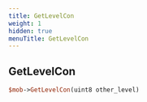 ```yaml
---
title: GetLevelCon
weight: 1
hidden: true
menuTitle: GetLevelCon
---
```

## GetLevelCon
```perl
$mob->GetLevelCon(uint8 other_level)
```